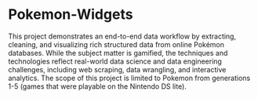 # Pokemon-Widgets
This project demonstrates an end-to-end data workflow by extracting, cleaning, and visualizing rich structured data from online Pokémon databases. While the subject matter is gamified, the techniques and technologies reflect real-world data science and data engineering challenges, including web scraping, data wrangling, and interactive analytics.
The scope of this project is limited to Pokemon from generations 1-5 (games that were playable on the Nintendo DS lite).

